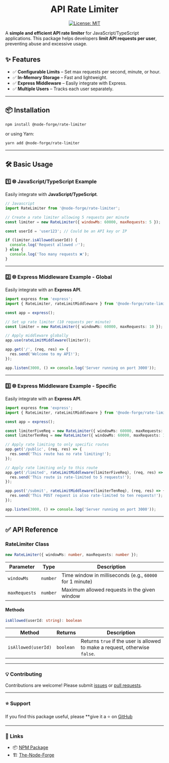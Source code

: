 <div align="center">
   
  # API Rate Limiter 
 [![License: MIT](https://img.shields.io/badge/License-MIT-yellow.svg)](https://opensource.org/licenses/MIT)

 </div>
 
A **simple and efficient API rate limiter** for JavaScript/TypeScript applications. This package helps developers **limit API requests per user**, preventing abuse and excessive usage.

## ✨ Features

- ✅ **Configurable Limits** – Set max requests per second, minute, or hour.
- ✅ **In-Memory Storage** – Fast and lightweight.
- ✅ **Express Middleware** – Easily integrate with Express.
- ✅ **Multiple Users** – Tracks each user separately.

---

## 📦 Installation

```sh
npm install @node-forge/rate-limiter
```

or using Yarn:

```sh
yarn add @node-forge/rate-limiter
```

---

## 🛠️ Basic Usage

### **1️⃣ 🌐 JavaScript/TypeScript Example**

Easily integrate with **JavaScript/TypeScript**.

```javascript
// Javascript
import RateLimiter from '@node-forge/rate-limiter';

// Create a rate limiter allowing 5 requests per minute
const limiter = new RateLimiter({ windowMs: 60000, maxRequests: 5 });

const userId = 'user123'; // Could be an API key or IP

if (limiter.isAllowed(userId)) {
  console.log('Request allowed ✅');
} else {
  console.log('Too many requests ❌');
}
```

---

### 2️⃣ 🌐 Express Middleware Example - Global

Easily integrate with an **Express API**.

```typescript
import express from 'express';
import { RateLimiter, rateLimitMiddleware } from '@node-forge/rate-limiter';

const app = express();

// Set up rate limiter (10 requests per minute)
const limiter = new RateLimiter({ windowMs: 60000, maxRequests: 10 });

// Apply middleware globally
app.use(rateLimitMiddleware(limiter));

app.get('/', (req, res) => {
  res.send('Welcome to my API!');
});

app.listen(3000, () => console.log('Server running on port 3000'));
```

---

### 3️⃣ 🌐 Express Middleware Example - Specific

Easily integrate with an **Express API**.

```typescript
import express from 'express';
import { RateLimiter, rateLimitMiddleware } from '@node-forge/rate-limiter';

const app = express();

const limiterFiveReq = new RateLimiter({ windowMs: 60000, maxRequests: 5 });
const limiterTenReq = new RateLimiter({ windowMs: 60000, maxRequests: 10 });

// Apply rate limiting to only specific routes
app.get('/public', (req, res) => {
  res.send('This route has no rate limiting!');
});

// Apply rate limiting only to this route
app.get('/limited', rateLimitMiddleware(limiterFiveReq), (req, res) => {
  res.send('This route is rate-limited to 5 requests!');
});

app.post('/submit', rateLimitMiddleware(limiterTenReq), (req, res) => {
  res.send('This POST request is also rate-limited to ten requests!');
});

app.listen(3000, () => console.log('Server running on port 3000'));
```

---

## ✅ **API Reference**

### **RateLimiter Class**

```typescript
new RateLimiter({ windowMs: number, maxRequests: number });
```

| Parameter     | Type     | Description                                              |
| ------------- | -------- | -------------------------------------------------------- |
| `windowMs`    | `number` | Time window in milliseconds (e.g., `60000` for 1 minute) |
| `maxRequests` | `number` | Maximum allowed requests in the given window             |

#### **Methods**

```typescript
isAllowed(userId: string): boolean
```

| Method              | Returns   | Description                                                                 |
| ------------------- | --------- | --------------------------------------------------------------------------- |
| `isAllowed(userId)` | `boolean` | Returns `true` if the user is allowed to make a request, otherwise `false`. |

---

### 💡 **Contributing**

Contributions are welcome! Please submit [issues](https://github.com/The-Node-Forge/api-rate-limit/issues) or [pull requests](https://github.com/The-Node-Forge/api-rate-limit/pulls).

---

### ⭐ Support

If you find this package useful, please **give it a ⭐ on [GitHub](https://github.com/The-Node-Forge/api-rate-limit "GitHub Repository")

---

### 🔗 **Links**

- 📦 [NPM Package](https://github.com/The-Node-Forge)
- 🏗 [The-Node-Forge](https://github.com/The-Node-Forge)

